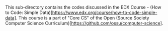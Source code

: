This sub-directory contains the codes discussed in the EDX Course - (How to Code: Simple Data)[https://www.edx.org/course/how-to-code-simple-data]. 
This course is a part of "Core CS" of the Open (Source Society Computer Science Curriculum)[https://github.com/ossu/computer-science].
